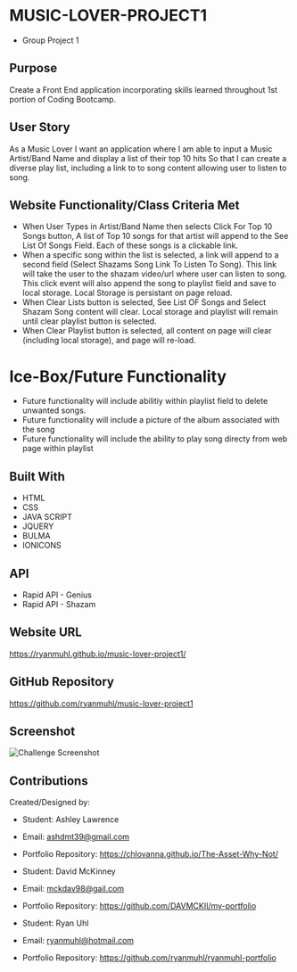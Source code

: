 # MUSIC-LOVER-PROJECT1

- Group Project 1

## Purpose

Create a Front End application incorporating skills learned throughout 1st portion of Coding Bootcamp.

## User Story

As a Music Lover
I want an application where I am able to input a Music Artist/Band Name and display a list of their top 10 hits
So that I can create a diverse play list, including a link to to song content allowing user to listen to song.

## Website Functionality/Class Criteria Met

- When User Types in Artist/Band Name then selects Click For Top 10 Songs button, A list of Top 10 songs for that artist will append to the See List Of Songs Field. Each of these songs is a clickable link.
- When a specific song within the list is selected, a link will append to a second field (Select Shazams Song Link To Listen To Song). This link will take the user to the shazam video/url where user can listen to song. This click event will also append the song to playlist field and save to local storage. Local Storage is persistant on page reload.
- When Clear Lists button is selected, See List OF Songs and Select Shazam Song content will clear. Local storage and playlist will remain until clear playlist button is selected.
- When Clear Playlist button is selected, all content on page will clear (including local storage), and page will re-load.

# Ice-Box/Future Functionality

- Future functionality will include abilitiy within playlist field to delete unwanted songs.
- Future functionality will include a picture of the album associated with the song
- Future functionality will include the ability to play song directy from web page within playlist

## Built With

- HTML
- CSS
- JAVA SCRIPT
- JQUERY
- BULMA
- IONICONS

## API

- Rapid API - Genius
- Rapid API - Shazam

## Website URL

https://ryanmuhl.github.io/music-lover-project1/

## GitHub Repository

https://github.com/ryanmuhl/music-lover-project1

## Screenshot

![Challenge Screenshot](https://github.com/ryanmuhl/music-lover-project1/blob/feature/variables/assets/images/music-lover-screenshot.png.jpg)

## Contributions

Created/Designed by:

- Student: Ashley Lawrence
- Email: ashdmt39@gmail.com
- Portfolio Repository: https://chlovanna.github.io/The-Asset-Why-Not/

- Student: David McKinney
- Email: mckdav98@gail.com
- Portfolio Repository: https://github.com/DAVMCKII/my-portfolio

- Student: Ryan Uhl
- Email: ryanmuhl@hotmail.com
- Portfolio Repository: https://github.com/ryanmuhl/ryanmuhl-portfolio
